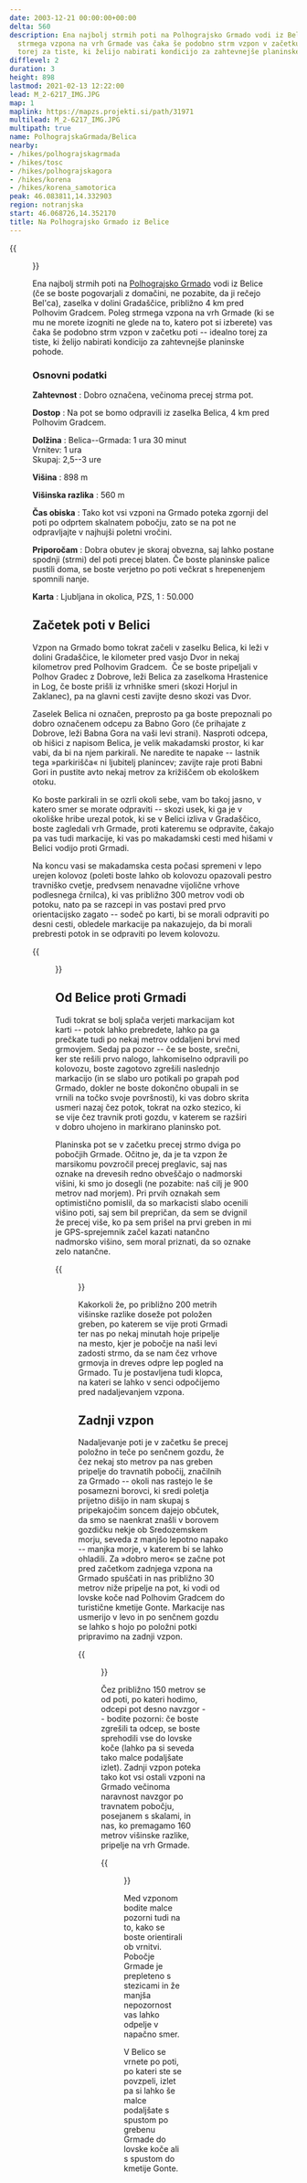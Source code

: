 ```yaml
---
date: 2003-12-21 00:00:00+00:00
delta: 560
description: Ena najbolj strmih poti na Polhograjsko Grmado vodi iz Belice. Poleg
  strmega vzpona na vrh Grmade vas čaka še podobno strm vzpon v začetku poti – idealno
  torej za tiste, ki želijo nabirati kondicijo za zahtevnejše planinske pohode.
difflevel: 2
duration: 3
height: 898
lastmod: 2021-02-13 12:22:00
lead: M_2-6217_IMG.JPG
map: 1
maplink: https://mapzs.projekti.si/path/31971
multilead: M_2-6217_IMG.JPG
multipath: true
name: PolhograjskaGrmada/Belica
nearby:
- /hikes/polhograjskagrmada
- /hikes/tosc
- /hikes/polhograjskagora
- /hikes/korena
- /hikes/korena_samotorica
peak: 46.083811,14.332903
region: notranjska
start: 46.068726,14.352170
title: Na Polhograjsko Grmado iz Belice
---
```

{{<figure src="M_2-6217_IMG.JPG">}}

Ena najbolj strmih poti na [Polhograjsko Grmado](../) vodi iz Belice (če se boste pogovarjali z domačini, ne pozabite, da ji rečejo Bel\'ca), zaselka v dolini Gradaščice, približno 4 km pred Polhovim Gradcem. Poleg strmega vzpona na vrh Grmade (ki se mu ne morete izogniti ne glede na to, katero pot si izberete) vas čaka še podobno strm vzpon v začetku poti -- idealno torej za tiste, ki želijo nabirati kondicijo za zahtevnejše planinske pohode.

### Osnovni podatki

**Zahtevnost**
:   Dobro označena, večinoma precej strma pot.

**Dostop**
:   Na pot se bomo odpravili iz zaselka Belica, 4 km pred Polhovim Gradcem.

**Dolžina**
:   Belica--Grmada: 1 ura 30 minut\
    Vrnitev: 1 ura\
    Skupaj: 2,5--3 ure

**Višina**
:   898 m

**Višinska razlika**
:   560 m

**Čas obiska**
:   Tako kot vsi vzponi na Grmado poteka zgornji del poti po odprtem skalnatem pobočju, zato se na pot ne odpravljajte v najhujši poletni vročini.

**Priporočam**
:   Dobra obutev je skoraj obvezna, saj lahko postane spodnji (strmi) del poti precej blaten. Če boste planinske palice pustili doma, se boste verjetno po poti večkrat s hrepenenjem spomnili nanje.

**Karta**
:   Ljubljana in okolica, PZS, 1 : 50.000

Začetek poti v Belici
---------------------

Vzpon na Grmado bomo tokrat začeli v zaselku Belica, ki leži v dolini Gradaščice, le kilometer pred vasjo Dvor in nekaj kilometrov pred Polhovim Gradcem.  Če se boste pripeljali v Polhov Gradec z Dobrove, leži Belica za zaselkoma Hrastenice in Log, če boste prišli iz vrhniške smeri (skozi Horjul in Zaklanec), pa na glavni cesti zavijte desno skozi vas Dvor.

Zaselek Belica ni označen, preprosto pa ga boste prepoznali po dobro označenem odcepu za Babno Goro (če prihajate z Dobrove, leži Babna Gora na vaši levi strani). Nasproti odcepa, ob hišici z napisom Belica, je velik makadamski prostor, ki kar vabi, da bi na njem parkirali. Ne naredite te napake -- lastnik tega »parkirišča« ni ljubitelj planincev; zavijte raje proti Babni Gori in pustite avto nekaj metrov za križiščem ob ekološkem otoku.

Ko boste parkirali in se ozrli okoli sebe, vam bo takoj jasno, v katero smer se morate odpraviti -- skozi usek, ki ga je v okoliške hribe urezal potok, ki se v Belici izliva v Gradaščico, boste zagledali vrh Grmade, proti kateremu se odpravite, čakajo pa vas tudi markacije, ki vas po makadamski cesti med hišami v Belici vodijo proti Grmadi.

Na koncu vasi se makadamska cesta počasi spremeni v lepo urejen kolovoz (poleti boste lahko ob kolovozu opazovali pestro travniško cvetje, predvsem nenavadne vijolične vrhove podlesnega črnilca), ki vas približno 300 metrov vodi ob potoku, nato pa se razcepi in vas postavi pred prvo orientacijsko zagato -- sodeč po karti, bi se morali odpraviti po desni cesti, obledele markacije pa nakazujejo, da bi morali prebresti potok in se odpraviti po levem kolovozu.

{{<figure src="M_2-6218_IMG.JPG" caption="Pred prvo 'zanko'">}}

Od Belice proti Grmadi
----------------------

Tudi tokrat se bolj splača verjeti markacijam kot karti -- potok lahko prebredete, lahko pa ga prečkate tudi po nekaj metrov oddaljeni brvi med grmovjem. Sedaj pa pozor -- če se boste, srečni, ker ste rešili prvo nalogo, lahkomiselno odpravili po kolovozu, boste zagotovo zgrešili naslednjo markacijo (in se slabo uro potikali po grapah pod Grmado, dokler ne boste dokončno obupali in se vrnili na točko svoje površnosti), ki vas dobro skrita usmeri nazaj čez potok, tokrat na ozko stezico, ki se vije čez travnik proti gozdu, v katerem se razširi v dobro uhojeno in markirano planinsko pot.

Planinska pot se v začetku precej strmo dviga po pobočjih Grmade. Očitno je, da je ta vzpon že marsikomu povzročil precej preglavic, saj nas oznake na drevesih redno obveščajo o nadmorski višini, ki smo jo dosegli (ne pozabite: naš cilj je 900 metrov nad morjem). Pri prvih oznakah sem optimistično pomislil, da so markacisti slabo ocenili višino poti, saj sem bil prepričan, da sem se dvignil že precej više, ko pa sem prišel na prvi greben in mi je GPS-sprejemnik začel kazati natančno nadmorsko višino, sem moral priznati, da so oznake zelo natančne.

{{<figure src="M_2-6228_IMG.JPG" caption="Pogled na Grmado">}}

Kakorkoli že, po približno 200 metrih višinske razlike doseže pot položen greben, po katerem se vije proti Grmadi ter nas po nekaj minutah hoje pripelje na mesto, kjer je pobočje na naši levi zadosti strmo, da se nam čez vrhove grmovja in dreves odpre lep pogled na Grmado. Tu je postavljena tudi klopca, na kateri se lahko v senci odpočijemo pred nadaljevanjem vzpona.

Zadnji vzpon
------------

Nadaljevanje poti je v začetku še precej položno in teče po senčnem gozdu, že čez nekaj sto metrov pa nas greben pripelje do travnatih pobočij, značilnih za Grmado -- okoli nas rastejo le še posamezni borovci, ki sredi poletja prijetno dišijo in nam skupaj s pripekajočim soncem dajejo občutek, da smo se naenkrat znašli v borovem gozdičku nekje ob Sredozemskem morju, seveda z manjšo lepotno napako -- manjka morje, v katerem bi se lahko ohladili. Za »dobro mero« se začne pot pred začetkom zadnjega vzpona na Grmado spuščati in nas približno 30 metrov niže pripelje na pot, ki vodi od lovske koče nad Polhovim Gradcem do turistične kmetije Gonte. Markacije nas usmerijo v levo in po senčnem gozdu se lahko s hojo po položni potki pripravimo na zadnji vzpon.

{{<figure src="M_2-6229_IMG.JPG" caption="Po grebenu proti Grmadi">}}

Čez približno 150 metrov se od poti, po kateri hodimo, odcepi pot desno navzgor -- bodite pozorni: če boste zgrešili ta odcep, se boste sprehodili vse do lovske koče (lahko pa si seveda tako malce podaljšate izlet). Zadnji vzpon poteka tako kot vsi ostali vzponi na Grmado večinoma naravnost navzgor po travnatem pobočju, posejanem s skalami, in nas, ko premagamo 160 metrov višinske razlike, pripelje na vrh Grmade.

{{<figure src="M_2-6251_IMG.JPG" caption="Strm vzpon proti vrhu Grmade">}}

Med vzponom bodite malce pozorni tudi na to, kako se boste orientirali ob vrnitvi. Pobočje Grmade je prepleteno s stezicami in že manjša nepozornost vas lahko odpelje v napačno smer.

V Belico se vrnete po poti, po kateri ste se povzpeli, izlet pa si lahko še malce podaljšate s spustom po grebenu Grmade do lovske koče ali s spustom do kmetije Gonte.

